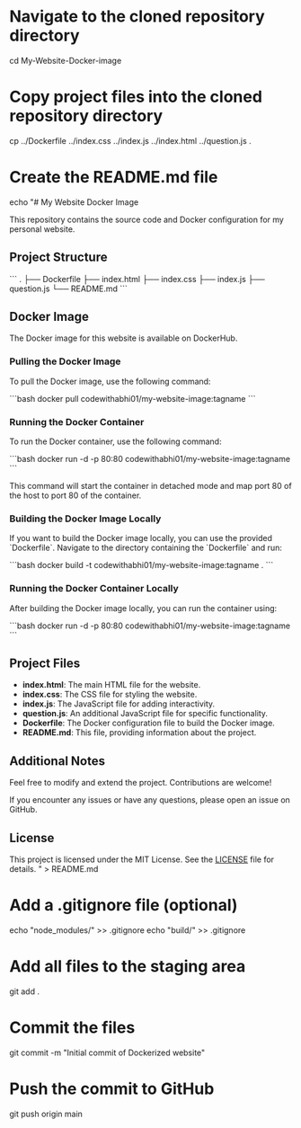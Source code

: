 # Navigate to the cloned repository directory
cd My-Website-Docker-image

# Copy project files into the cloned repository directory
cp ../Dockerfile ../index.css ../index.js ../index.html ../question.js .

# Create the README.md file
echo "# My Website Docker Image

This repository contains the source code and Docker configuration for my personal website.

## Project Structure

\`\`\`
.
├── Dockerfile
├── index.html
├── index.css
├── index.js
├── question.js
└── README.md
\`\`\`

## Docker Image

The Docker image for this website is available on DockerHub.

### Pulling the Docker Image

To pull the Docker image, use the following command:

\`\`\`bash
docker pull codewithabhi01/my-website-image:tagname
\`\`\`

### Running the Docker Container

To run the Docker container, use the following command:

\`\`\`bash
docker run -d -p 80:80 codewithabhi01/my-website-image:tagname
\`\`\`

This command will start the container in detached mode and map port 80 of the host to port 80 of the container.

### Building the Docker Image Locally

If you want to build the Docker image locally, you can use the provided \`Dockerfile\`. Navigate to the directory containing the \`Dockerfile\` and run:

\`\`\`bash
docker build -t codewithabhi01/my-website-image:tagname .
\`\`\`

### Running the Docker Container Locally

After building the Docker image locally, you can run the container using:

\`\`\`bash
docker run -d -p 80:80 codewithabhi01/my-website-image:tagname
\`\`\`

## Project Files

- **index.html**: The main HTML file for the website.
- **index.css**: The CSS file for styling the website.
- **index.js**: The JavaScript file for adding interactivity.
- **question.js**: An additional JavaScript file for specific functionality.
- **Dockerfile**: The Docker configuration file to build the Docker image.
- **README.md**: This file, providing information about the project.

## Additional Notes

Feel free to modify and extend the project. Contributions are welcome!

If you encounter any issues or have any questions, please open an issue on GitHub.

## License

This project is licensed under the MIT License. See the [LICENSE](LICENSE) file for details.
" > README.md

# Add a .gitignore file (optional)
echo "node_modules/" >> .gitignore
echo "build/" >> .gitignore

# Add all files to the staging area
git add .

# Commit the files
git commit -m "Initial commit of Dockerized website"

# Push the commit to GitHub
git push origin main
